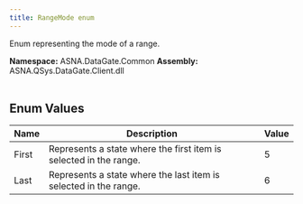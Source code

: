 ```yaml
---
title: RangeMode enum
---
```


Enum representing the mode of a range.

**Namespace:** ASNA.DataGate.Common
**Assembly:** ASNA.QSys.DataGate.Client.dll
<br>
<br>

## Enum Values

| Name | Description | Value
| --- | --- | --- 
| First | Represents a state where the first item is selected in the range. | 5 |
| Last | Represents a state where the last item is selected in the range. | 6 |
